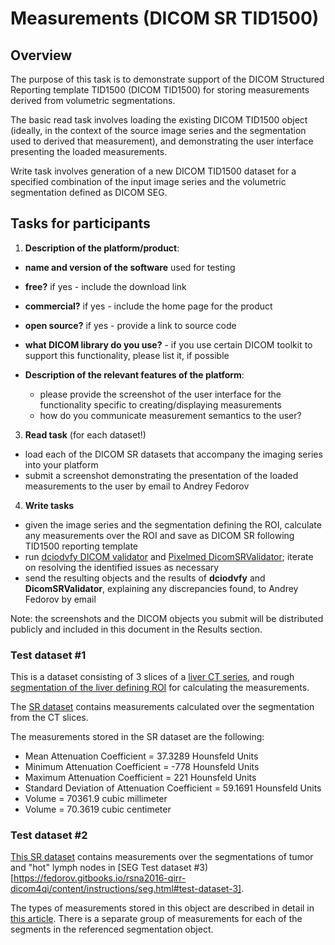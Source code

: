 # Measurements (DICOM SR TID1500)

## Overview

The purpose of this task is to demonstrate support of the DICOM Structured Reporting template TID1500 (DICOM TID1500) for storing measurements derived from volumetric segmentations. 

The basic read task involves loading the existing DICOM TID1500 object (ideally, in the context of the source image series and the segmentation used to derived that measurement), and demonstrating the user interface presenting the loaded measurements.

Write task involves generation of a new DICOM TID1500 dataset for a specified combination of the input image series and the volumetric segmentation defined as DICOM SEG.

## Tasks for participants

1. **Description of the platform/product**:
 * **name and version of the software** used for testing
 * **free?** if yes - include the download link
 * **commercial?** if yes - include the home page for the product
 * **open source?** if yes - provide a link to source code
 * **what DICOM library do you use?** - if you use certain DICOM toolkit to support this functionality, please list it, if possible

 * **Description of the relevant features of the platform**: 
    * please provide the screenshot of the user interface for the functionality specific to creating/displaying measurements 
    * how do you communicate measurement semantics to the user? 

3. **Read task** (for each dataset!)
 * load each of the DICOM SR datasets that accompany the imaging series into your platform
 * submit a screenshot demonstrating the presentation of the loaded measurements to the user by email to Andrey Fedorov

4. **Write tasks**
 * given the image series and the segmentation defining the ROI, calculate any measurements over the ROI and save as DICOM SR following TID1500 reporting template
 * run [dciodvfy DICOM validator](http://www.dclunie.com/dicom3tools/dciodvfy.html) and [Pixelmed DicomSRValidator](http://www.pixelmed.com/dicomtoolkit.html); iterate on resolving the identified issues as necessary
 * send the resulting objects and the results of **dciodvfy** and **DicomSRValidator**, explaining any discrepancies found, to Andrey Fedorov by email
 
Note: the screenshots and the DICOM objects you submit will be distributed publicly and included in this document in the Results section.

### Test dataset #1

This is a dataset consisting of 3 slices of a [liver CT series](http://slicer.kitware.com/midas3/download/item/257238/liver-3slices-CT.zip), and rough [segmentation of the liver defining ROI](http://slicer.kitware.com/midas3/download/item/257239/liver.dcm) for calculating the measurements. 

The [SR dataset](http://slicer.kitware.com/midas3/download/item/257240/sr-tid1500-ct-liver-example.dcm) contains measurements calculated over the segmentation from the CT slices. 

The measurements stored in the SR dataset are the following:
* Mean Attenuation Coefficient = 37.3289 Hounsfeld Units
* Minimum Attenuation Coefficient = -778 Hounsfeld Units
* Maximum Attenuation Coefficient = 221 Hounsfeld Units
* Standard Deviation of Attenuation Coefficient = 59.1691 Hounsfeld Units
* Volume = 70361.9 cubic millimeter
* Volume = 70.3619 cubic centimeter

### Test dataset #2

[This SR dataset](http://slicer.kitware.com/midas3/download/item/262094/Measurements_User2_SemiAuto_Trial2.dcm) contains measurements over the segmentations of tumor and "hot" lymph nodes in [SEG Test dataset #3)[https://fedorov.gitbooks.io/rsna2016-qirr-dicom4qi/content/instructions/seg.html#test-dataset-3].

The types of measurements stored in this object are described in detail in [this article](https://peerj.com/articles/2057/). There is a separate group of measurements for each of the segments in the referenced segmentation object.